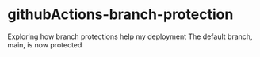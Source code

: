 # githubActions-branch-protection
Exploring how branch protections help my deployment
The default branch, main, is now protected
